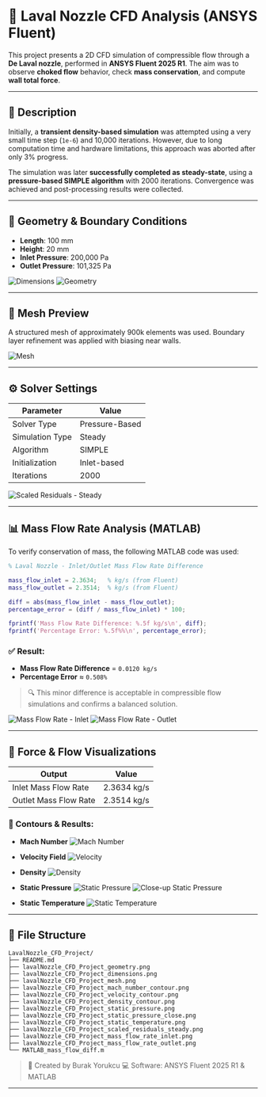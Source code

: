 # 🚀 Laval Nozzle CFD Analysis (ANSYS Fluent)

This project presents a 2D CFD simulation of compressible flow through a **De Laval nozzle**, performed in **ANSYS Fluent 2025 R1**. The aim was to observe **choked flow** behavior, check **mass conservation**, and compute **wall total force**.

---

## 📘 Description

Initially, a **transient density-based simulation** was attempted using a very small time step (`1e-6`) and 10,000 iterations.
However, due to long computation time and hardware limitations, this approach was aborted after only 3% progress.

The simulation was later **successfully completed as steady-state**, using a **pressure-based SIMPLE algorithm** with 2000 iterations. Convergence was achieved and post-processing results were collected.

---

## 📀 Geometry & Boundary Conditions

* **Length**: 100 mm
* **Height**: 20 mm
* **Inlet Pressure**: 200,000 Pa
* **Outlet Pressure**: 101,325 Pa

![Dimensions](./LavalNozzle_CFD_Project/dimensions.png)
![Geometry](./LavalNozzle_CFD_Project/geometry.png)

---

## 🤩 Mesh Preview

A structured mesh of approximately 900k elements was used. Boundary layer refinement was applied with biasing near walls.

![Mesh](./LavalNozzle_CFD_Project/mesh.png)

---

## ⚙️ Solver Settings

| Parameter       | Value          |
| --------------- | -------------- |
| Solver Type     | Pressure-Based |
| Simulation Type | Steady         |
| Algorithm       | SIMPLE         |
| Initialization  | Inlet-based    |
| Iterations      | 2000           |

![Scaled Residuals - Steady](./LavalNozzle_CFD_Project/scaled_residuals_steady.png)

---

## 📊 Mass Flow Rate Analysis (MATLAB)

To verify conservation of mass, the following MATLAB code was used:

```matlab
% Laval Nozzle - Inlet/Outlet Mass Flow Rate Difference

mass_flow_inlet = 2.3634;   % kg/s (from Fluent)
mass_flow_outlet = 2.3514;  % kg/s (from Fluent)

diff = abs(mass_flow_inlet - mass_flow_outlet);
percentage_error = (diff / mass_flow_inlet) * 100;

fprintf('Mass Flow Rate Difference: %.5f kg/s\n', diff);
fprintf('Percentage Error: %.5f%%\n', percentage_error);
```

### ✅ Result:

* **Mass Flow Rate Difference** = `0.0120 kg/s`
* **Percentage Error** ≈ `0.508%`

> 🔍 This minor difference is acceptable in compressible flow simulations and confirms a balanced solution.

![Mass Flow Rate - Inlet](./LavalNozzle_CFD_Project/mass_flow_rate_inlet.png)
![Mass Flow Rate - Outlet](./LavalNozzle_CFD_Project/mass_flow_rate_outlet.png)

---

## 🧲 Force & Flow Visualizations

| Output                | Value        |
| --------------------- | ------------ |
| Inlet Mass Flow Rate  | 2.3634 kg/s  |
| Outlet Mass Flow Rate | 2.3514 kg/s  |

### 🔽 Contours & Results:

* **Mach Number**
  ![Mach Number](./LavalNozzle_CFD_Project/mach_number_contour.png)

* **Velocity Field**
  ![Velocity](./LavalNozzle_CFD_Project/velocity_contour.png)

* **Density**
  ![Density](./LavalNozzle_CFD_Project/denisty_contour.png)

* **Static Pressure**
  ![Static Pressure](./LavalNozzle_CFD_Project/static_pressure.png)
  ![Close-up Static Pressure](./LavalNozzle_CFD_Project/static_pressure_close.png)

* **Static Temperature**
  ![Static Temperature](./LavalNozzle_CFD_Project/static_temperature.png)



---

## 📂 File Structure

```
LavalNozzle_CFD_Project/
├── README.md
├── lavalNozzle_CFD_Project_geometry.png
├── lavalNozzle_CFD_Project_dimensions.png
├── lavalNozzle_CFD_Project_mesh.png
├── lavalNozzle_CFD_Project_mach_number_contour.png
├── lavalNozzle_CFD_Project_velocity_contour.png
├── lavalNozzle_CFD_Project_density_contour.png
├── lavalNozzle_CFD_Project_static_pressure.png
├── lavalNozzle_CFD_Project_static_pressure_close.png
├── lavalNozzle_CFD_Project_static_temperature.png
├── lavalNozzle_CFD_Project_scaled_residuals_steady.png
├── lavalNozzle_CFD_Project_mass_flow_rate_inlet.png
├── lavalNozzle_CFD_Project_mass_flow_rate_outlet.png
└── MATLAB_mass_flow_diff.m
```

> 🧐 Created by Burak Yorukcu
> 💻 Software: ANSYS Fluent 2025 R1 & MATLAB


---
